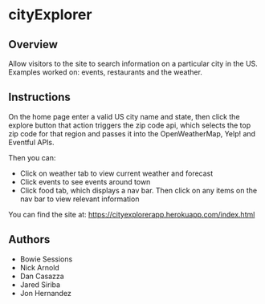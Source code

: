 # cityExplorer

## Overview
Allow visitors to the site to search information on a particular city in the US.
Examples worked on: events, restaurants and the weather.

## Instructions

On the home page
enter a valid US city name and state, then click the explore button
that action triggers the zip code api, which selects the top zip code for that region and passes
it into the OpenWeatherMap, Yelp! and Eventful APIs.

Then you can:

* Click on weather tab to view current weather and forecast
* Click events to see events around town
* Click food tab, which displays a nav bar. Then click on any items on the nav bar to view relevant information

You can find the site at: https://cityexplorerapp.herokuapp.com/index.html
## Authors

* Bowie Sessions
* Nick Arnold
* Dan Casazza
* Jared Siriba
* Jon Hernandez
